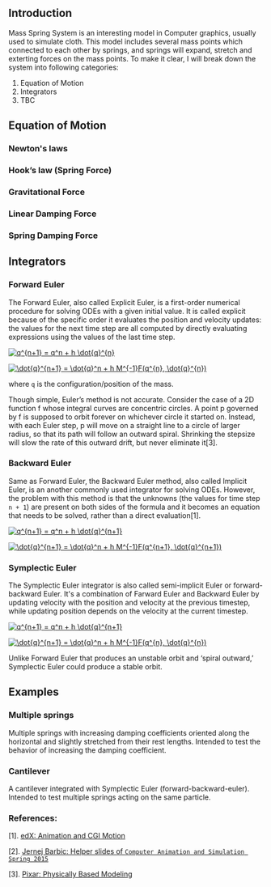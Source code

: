 ## Introduction 

Mass Spring System is an interesting model in Computer graphics, usually used to simulate cloth. This model includes several mass points which connected to each other by springs, and springs will expand, stretch and exterting forces on the mass points. To make it clear, I will break down the system into following categories: 
1. Equation of Motion
2. Integrators
3. TBC

## Equation of Motion 

### Newton's laws

### Hook’s law (Spring Force)

### Gravitational Force
### Linear Damping Force
### Spring Damping Force

## Integrators
### Forward Euler
The Forward Euler, also called Explicit Euler, is a first-order numerical procedure for solving ODEs with a given initial value. It is called explicit because of the specific order it evaluates the position and velocity updates: the values for the next time step are all computed by directly evaluating expressions using the values of the last time step.

<a href="https://www.codecogs.com/eqnedit.php?latex=\dpi{100}&space;\fn_phv&space;q^{n&plus;1}&space;=&space;q^n&space;&plus;&space;h&space;\dot{q}^{n}" target="_blank"><img src="https://latex.codecogs.com/gif.latex?\dpi{100}&space;\fn_phv&space;q^{n&plus;1}&space;=&space;q^n&space;&plus;&space;h&space;\dot{q}^{n}" title="q^{n+1} = q^n + h \dot{q}^{n}" /></a>

<a href="https://www.codecogs.com/eqnedit.php?latex=\dpi{100}&space;\fn_phv&space;\dot{q}^{n&plus;1}&space;=&space;\dot{q}^n&space;&plus;&space;h&space;M^{-1}F(q^{n},&space;\dot{q}^{n})" target="_blank"><img src="https://latex.codecogs.com/gif.latex?\dpi{100}&space;\fn_phv&space;\dot{q}^{n&plus;1}&space;=&space;\dot{q}^n&space;&plus;&space;h&space;M^{-1}F(q^{n},&space;\dot{q}^{n})" title="\dot{q}^{n+1} = \dot{q}^n + h M^{-1}F(q^{n}, \dot{q}^{n})" /></a>

where `q` is the configuration/position of the mass. 

Though simple, Euler’s method is not accurate. Consider the case of a 2D function f whose integral curves are concentric circles. A point p governed by f is supposed to orbit forever on whichever circle it started on. Instead, with each Euler step, p will move on a straight line to a circle of larger radius, so that its path will follow an outward spiral. Shrinking the stepsize will slow the rate of this outward drift, but never eliminate it[3]. 


### Backward Euler
Same as Forward Euler, the Backward Euler method, also called Implicit Euler, is an another commonly used integrator for solving ODEs. However, the problem with this method is that the unknowns (the values for time step `n + 1`) are present on both sides of the formula and it becomes an equation that needs to be solved, rather than a direct evaluation[1].

<a href="https://www.codecogs.com/eqnedit.php?latex=\dpi{100}&space;\fn_phv&space;q^{n&plus;1}&space;=&space;q^n&space;&plus;&space;h&space;\dot{q}^{n&plus;1}" target="_blank"><img src="https://latex.codecogs.com/gif.latex?\dpi{100}&space;\fn_phv&space;q^{n&plus;1}&space;=&space;q^n&space;&plus;&space;h&space;\dot{q}^{n&plus;1}" title="q^{n+1} = q^n + h \dot{q}^{n+1}" /></a>

<a href="https://www.codecogs.com/eqnedit.php?latex=\dpi{100}&space;\fn_phv&space;\dot{q}^{n&plus;1}&space;=&space;\dot{q}^n&space;&plus;&space;h&space;M^{-1}F(q^{n&plus;1},&space;\dot{q}^{n&plus;1})" target="_blank"><img src="https://latex.codecogs.com/gif.latex?\dpi{100}&space;\fn_phv&space;\dot{q}^{n&plus;1}&space;=&space;\dot{q}^n&space;&plus;&space;h&space;M^{-1}F(q^{n&plus;1},&space;\dot{q}^{n&plus;1})" title="\dot{q}^{n+1} = \dot{q}^n + h M^{-1}F(q^{n+1}, \dot{q}^{n+1})" /></a>

### Symplectic Euler
The Symplectic Euler integrator is also called semi-implicit Euler or forward-backward Euler. It's a combination of Farward Euler and Backward Euler by updating velocity with the position and velocity at the previous timestep, while updating position  depends on the velocity at the current timestep.

<a href="https://www.codecogs.com/eqnedit.php?latex=\dpi{100}&space;\fn_phv&space;q^{n&plus;1}&space;=&space;q^n&space;&plus;&space;h&space;\dot{q}^{n&plus;1}" target="_blank"><img src="https://latex.codecogs.com/gif.latex?\dpi{100}&space;\fn_phv&space;q^{n&plus;1}&space;=&space;q^n&space;&plus;&space;h&space;\dot{q}^{n&plus;1}" title="q^{n+1} = q^n + h \dot{q}^{n+1}" /></a>

<a href="https://www.codecogs.com/eqnedit.php?latex=\dpi{100}&space;\fn_phv&space;\dot{q}^{n&plus;1}&space;=&space;\dot{q}^n&space;&plus;&space;h&space;M^{-1}F(q^{n},&space;\dot{q}^{n})" target="_blank"><img src="https://latex.codecogs.com/gif.latex?\dpi{100}&space;\fn_phv&space;\dot{q}^{n&plus;1}&space;=&space;\dot{q}^n&space;&plus;&space;h&space;M^{-1}F(q^{n},&space;\dot{q}^{n})" title="\dot{q}^{n+1} = \dot{q}^n + h M^{-1}F(q^{n}, \dot{q}^{n})" /></a>

Unlike Forward Euler that produces an unstable orbit and ‘spiral outward,’ Symplectic Euler could produce a stable orbit.


## Examples
### Multiple springs
Multiple springs with increasing damping coefficients oriented along the horizontal and slightly stretched from their rest lengths. Intended to test the behavior of increasing the damping coefficient.

### Cantilever
A cantilever integrated with Symplectic Euler (forward-backward-euler). Intended to test multiple springs acting on the same particle.


### References:
[1]. [edX: Animation and CGI Motion](https://www.edx.org/course/animation-cgi-motion-columbiax-csmm-104x)

[2]. [Jernej Barbic: Helper slides of `Computer Animation and Simulation Spring 2015`](http://run.usc.edu/cs520-s15/assign1/jellocube_csci520.pdf)

[3]. [Pixar: Physically Based Modeling](https://www.pixar.com/assets/pbm2001/index.html)

